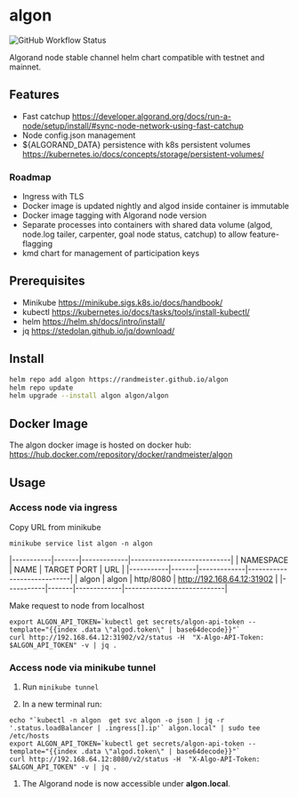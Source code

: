 # algon

![GitHub Workflow Status](https://img.shields.io/github/workflow/status/randmeister/algon/release)

Algorand node stable channel helm chart compatible with testnet and mainnet.

## Features

- Fast catchup https://developer.algorand.org/docs/run-a-node/setup/install/#sync-node-network-using-fast-catchup
- Node config.json management
- ${ALGORAND_DATA} persistence with k8s persistent volumes https://kubernetes.io/docs/concepts/storage/persistent-volumes/

### Roadmap

- Ingress with TLS
- Docker image is updated nightly and algod inside container is immutable
- Docker image tagging with Algorand node version
- Separate processes into containers with shared data volume (algod, node.log tailer, carpenter, goal node status, catchup) to allow feature-flagging
- kmd chart for management of participation keys

## Prerequisites

- Minikube https://minikube.sigs.k8s.io/docs/handbook/
- kubectl https://kubernetes.io/docs/tasks/tools/install-kubectl/
- helm https://helm.sh/docs/intro/install/
- jq https://stedolan.github.io/jq/download/

## Install

```sh
helm repo add algon https://randmeister.github.io/algon
helm repo update
helm upgrade --install algon algon/algon
```

## Docker Image

The algon docker image is hosted on docker hub: https://hub.docker.com/repository/docker/randmeister/algon


## Usage

### Access node via ingress

Copy URL from minikube
```
minikube service list algon -n algon
```
|-----------|-------|-------------|----------------------------|
| NAMESPACE | NAME  | TARGET PORT |            URL             |
|-----------|-------|-------------|----------------------------|
| algon     | algon | http/8080   | http://192.168.64.12:31902 |
|-----------|-------|-------------|----------------------------|

Make request to node from localhost
```
export ALGON_API_TOKEN=`kubectl get secrets/algon-api-token --template="{{index .data \"algod.token\" | base64decode}}"`
curl http://192.168.64.12:31902/v2/status -H  "X-Algo-API-Token: $ALGON_API_TOKEN" -v | jq .
```

### Access node via minikube tunnel

1. Run `minikube tunnel`

1. In a new terminal run:

```
echo "`kubectl -n algon  get svc algon -o json | jq -r '.status.loadBalancer | .ingress[].ip'` algon.local" | sudo tee /etc/hosts
export ALGON_API_TOKEN=`kubectl get secrets/algon-api-token --template="{{index .data \"algod.token\" | base64decode}}"`
curl http://192.168.64.12:8080/v2/status -H  "X-Algo-API-Token: $ALGON_API_TOKEN" -v | jq .
```

1. The Algorand node is now accessible under **algon.local**.
